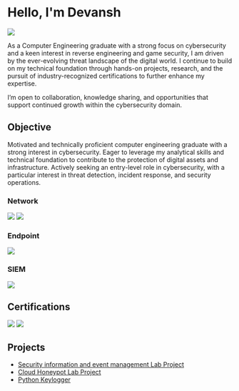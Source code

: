 # Hello, I'm Devansh
<a href="https://www.linkedin.com/in/reachmedevansh/"><img src="https://img.shields.io/badge/-LinkedIn-0072b1?&style=for-the-badge&logo=linkedin&logoColor=white" /></a>

As a Computer Engineering graduate with a strong focus on cybersecurity and a keen interest in reverse engineering and game security, I am driven by the ever-evolving threat landscape of the digital world. I continue to build on my technical foundation through hands-on projects, research, and the pursuit of industry-recognized certifications to further enhance my expertise.

I’m open to collaboration, knowledge sharing, and opportunities that support continued growth within the cybersecurity domain.

## Objective

Motivated and technically proficient computer engineering graduate with a strong interest in cybersecurity. Eager to leverage my analytical skills and technical foundation to contribute to the protection of digital assets and infrastructure. Actively seeking an entry-level role in cybersecurity, with a particular interest in threat detection, incident response, and security operations.

### Network
<div>
    <img src="https://img.shields.io/badge/-Wireshark-1679A7?&style=for-the-badge&logo=Wireshark&logoColor=white" />
    <img src="https://img.shields.io/badge/-Suricata-EF3B2D?&style=for-the-badge&logo=Suricata&logoColor=white" />
</div>

### Endpoint
<div>
    <img src="https://img.shields.io/badge/-Microsoft_Defender_for_Endpoint-00A4EF?&style=for-the-badge&logo=Microsoft&logoColor=white" />
</div>

### SIEM
<div>
    <img src="https://img.shields.io/badge/-Splunk-000000?&style=for-the-badge&logo=Splunk&logoColor=white" />
</div>

## Certifications
<div>
<img src="https://img.shields.io/badge/-Google%20CyberSecurity-000000?style=for-the-badge&logo=Google&logoColor=white(https://coursera.org/verify/professional-cert/GFSV49FHWAWX)" />
<img src="https://img.shields.io/badge/-Splunk%20Expert%20101-000000?style=for-the-badge&logo=Splunk&logoColor=white](https://coursera.org/verify/RGDP4UN7DKWP)" />
</div>

## Projects

- <a href = "https://github.com/Neofetcher/SIEM-LAB"> Security information and event management Lab Project </a>
- <a href = "https://github.com/Neofetcher/Honeypot-Project"> Cloud Honeypot Lab Project </a>
- <a href = "https://github.com/Neofetcher/Python-Keylogger"> Python Keylogger </a>

